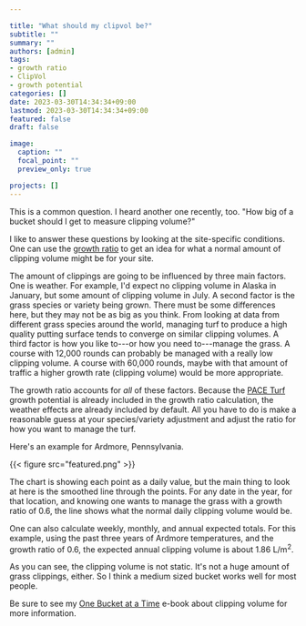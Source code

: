 ```yaml
---

title: "What should my clipvol be?"
subtitle: ""
summary: ""
authors: [admin]
tags: 
- growth ratio
- ClipVol
- growth potential
categories: []
date: 2023-03-30T14:34:34+09:00
lastmod: 2023-03-30T14:34:34+09:00
featured: false
draft: false

image:
  caption: ""
  focal_point: ""
  preview_only: true

projects: []
---
```


This is a common question. I heard another one recently, too. "How big of a bucket should I get to measure clipping volume?"

I like to answer these questions by looking at the site-specific conditions. One can use the [growth ratio](https://www.asianturfgrass.com/tag/growth-ratio/) to get an idea for what a normal amount of clipping volume might be for your site. 

The amount of clippings are going to be influenced by three main factors. One is weather. For example, I'd expect no clipping volume in Alaska in January, but some amount of clipping volume in July. A second factor is the grass species or variety being grown. There must be some differences here, but they may not be as big as you think. From looking at data from different grass species around the world, managing turf to produce a high quality putting surface tends to converge on similar clipping volumes. A third factor is how you like to---or how you need to---manage the grass. A course with 12,000 rounds can probably be managed with a really low clipping volume. A course with 60,000 rounds, maybe with that amount of traffic a higher growth rate (clipping volume) would be more appropriate.

The growth ratio accounts for *all* of these factors. Because the [PACE Turf](https://www.paceturf.org/public/turf_growth_potentials_a_tool_with_many_uses) growth potential is already included in the growth ratio calculation, the weather effects are already included by default. All you have to do is make a reasonable guess at your species/variety adjustment and adjust the ratio for how you want to manage the turf. 

Here's an example for Ardmore, Pennsylvania.

{{< figure src="featured.png" >}}

The chart is showing each point as a daily value, but the main thing to look at here is the smoothed line through the points. For any date in the year, for that location, and knowing one wants to manage the grass with a growth ratio of 0.6, the line shows what the normal daily clipping volume would be. 

One can also calculate weekly, monthly, and annual expected totals. For this example, using the past three years of Ardmore temperatures, and the growth ratio of 0.6, the expected annual clipping volume is about 1.86 L/m<sup>2</sup>.

As you can see, the clipping volume is not static. It's not a huge amount of grass clippings, either. So I think a medium sized bucket works well for most people.

Be sure to see my [One Bucket at a Time](https://micahwoods.github.io/buckets/) e-book about clipping volume for more information.
